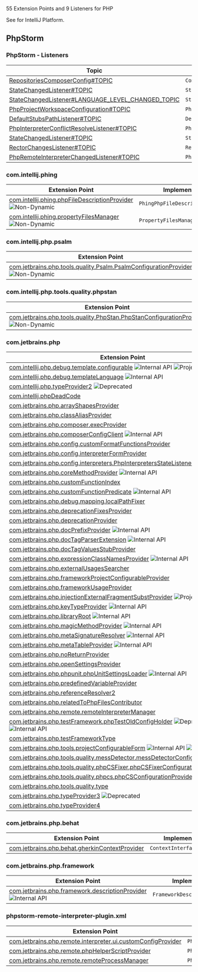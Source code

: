 [//]: # (title: PHP Extension Point and Listener List)

<!-- Copyright 2000-2022 JetBrains s.r.o. and other contributors. Use of this source code is governed by the Apache 2.0 license that can be found in the LICENSE file. -->

55 Extension Points and 9 Listeners for PHP

See [](extension_point_list.md) for IntelliJ Platform.

<include src="extension_point_list.md" include-id="ep_list_legend"></include>

## PhpStorm

### PhpStorm - Listeners

| Topic | Listener |
|-------|----------|
| [RepositoriesComposerConfig#TOPIC](https://jb.gg/ipe/listeners?topics=com.jetbrains.php.composer.json.cache.ComposerRepositoriesChangedListener)  | `ComposerRepositoriesChangedListener` |
| [StateChangedListener#TOPIC](https://jb.gg/ipe/listeners?topics=com.jetbrains.php.config.PhpProjectConfigurationFacade.StateChangedListener)  | `StateChangedListener` |
| [StateChangedListener#LANGUAGE_LEVEL_CHANGED_TOPIC](https://jb.gg/ipe/listeners?topics=com.jetbrains.php.config.PhpProjectConfigurationFacade.StateChangedListener)  | `StateChangedListener` |
| [PhpProjectWorkspaceConfiguration#TOPIC](https://jb.gg/ipe/listeners?topics=com.jetbrains.php.config.PhpProjectWorkspaceConfigurationListener)  | `PhpProjectWorkspaceConfigurationListener` |
| [DefaultStubsPathListener#TOPIC](https://jb.gg/ipe/listeners?topics=com.jetbrains.php.config.PhpRuntimeConfiguration.DefaultStubsPathListener)  | `DefaultStubsPathListener` |
| [PhpInterpreterConflictResolveListener#TOPIC](https://jb.gg/ipe/listeners?topics=com.jetbrains.php.config.interpreters.PhpInterpretersManagerImpl.PhpInterpreterConflictResolveListener)  | `PhpInterpreterConflictResolveListener` |
| [StateChangedListener#TOPIC](https://jb.gg/ipe/listeners?topics=com.jetbrains.php.debug.listener.PhpDebugExternalConnectionsAccepter.StateChangedListener)  | `StateChangedListener` |
| [RectorChangesListener#TOPIC](https://jb.gg/ipe/listeners?topics=com.jetbrains.php.rector.RectorChangesListener)  | `RectorChangesListener` |
| [PhpRemoteInterpreterChangedListener#TOPIC](https://jb.gg/ipe/listeners?topics=com.jetbrains.php.remote.interpreter.ui.PhpRemoteInterpreterConfigurationForm.PhpRemoteInterpreterChangedListener)  | `PhpRemoteInterpreterChangedListener` |

### com.intellij.phing

| Extension Point | Implementation |
|-----------------|----------------|
| [com.intellij.phing.phpFileDescriptionProvider](https://jb.gg/ipe?extensions=com.intellij.phing.phpFileDescriptionProvider) ![Non-Dynamic][non-dynamic] | `PhingPhpFileDescriptionProvider` |
| [com.intellij.phing.propertyFilesManager](https://jb.gg/ipe?extensions=com.intellij.phing.propertyFilesManager) ![Non-Dynamic][non-dynamic] | `PropertyFilesManager` |

### com.intellij.php.psalm

| Extension Point | Implementation |
|-----------------|----------------|
| [com.jetbrains.php.tools.quality.Psalm.PsalmConfigurationProvider](https://jb.gg/ipe?extensions=com.jetbrains.php.tools.quality.Psalm.PsalmConfigurationProvider) ![Non-Dynamic][non-dynamic] | `PsalmConfigurationProvider` |

### com.intellij.php.tools.quality.phpstan

| Extension Point | Implementation |
|-----------------|----------------|
| [com.jetbrains.php.tools.quality.PhpStan.PhpStanConfigurationProvider](https://jb.gg/ipe?extensions=com.jetbrains.php.tools.quality.PhpStan.PhpStanConfigurationProvider) ![Non-Dynamic][non-dynamic] | `PhpStanConfigurationProvider` |

### com.jetbrains.php

| Extension Point | Implementation |
|-----------------|----------------|
| [com.intellij.php.debug.template.configurable](https://jb.gg/ipe?extensions=com.intellij.php.debug.template.configurable) ![Internal API][internal] ![Project-Level][project-level] | `PhpTemplateDebugConfigurable` |
| [com.intellij.php.debug.templateLanguage](https://jb.gg/ipe?extensions=com.intellij.php.debug.templateLanguage) ![Internal API][internal] | `PhpTemplateLanguagePathMapper` |
| [com.intellij.php.typeProvider2](https://jb.gg/ipe?extensions=com.intellij.php.typeProvider2) ![Deprecated][deprecated] | `PhpTypeProvider2` |
| [com.intellij.phpDeadCode](https://jb.gg/ipe?extensions=com.intellij.phpDeadCode) | [`EntryPoint`](%gh-ic%/platform/analysis-api/src/com/intellij/codeInspection/reference/EntryPoint.java) |
| [com.jetbrains.php.arrayShapesProvider](https://jb.gg/ipe?extensions=com.jetbrains.php.arrayShapesProvider) | `PhpArrayShapesProvider` |
| [com.jetbrains.php.classAliasProvider](https://jb.gg/ipe?extensions=com.jetbrains.php.classAliasProvider) | `PhpClassAliasProvider` |
| [com.jetbrains.php.composer.execProvider](https://jb.gg/ipe?extensions=com.jetbrains.php.composer.execProvider) | `ComposerExecutionProvider` |
| [com.jetbrains.php.composerConfigClient](https://jb.gg/ipe?extensions=com.jetbrains.php.composerConfigClient) ![Internal API][internal] | `ComposerConfigClient` |
| [com.jetbrains.php.config.customFormatFunctionsProvider](https://jb.gg/ipe?extensions=com.jetbrains.php.config.customFormatFunctionsProvider) | `PhpCustomFormatFunctionsProvider` |
| [com.jetbrains.php.config.interpreterFormProvider](https://jb.gg/ipe?extensions=com.jetbrains.php.config.interpreterFormProvider) | `PhpInterpreterFormProvider` |
| [com.jetbrains.php.config.interpreters.PhpInterpretersStateListener](https://jb.gg/ipe?extensions=com.jetbrains.php.config.interpreters.PhpInterpretersStateListener) | `PhpInterpretersStateListener` |
| [com.jetbrains.php.coreMethodProvider](https://jb.gg/ipe?extensions=com.jetbrains.php.coreMethodProvider) ![Internal API][internal] | `PhpCoreHandler` |
| [com.jetbrains.php.customFunctionIndex](https://jb.gg/ipe?extensions=com.jetbrains.php.customFunctionIndex) | `PhpCustomFunctionIndex` |
| [com.jetbrains.php.customFunctionPredicate](https://jb.gg/ipe?extensions=com.jetbrains.php.customFunctionPredicate) ![Internal API][internal] | `PhpCustomFunctionPredicateIndex` |
| [com.jetbrains.php.debug.mapping.localPathFixer](https://jb.gg/ipe?extensions=com.jetbrains.php.debug.mapping.localPathFixer) | `PhpLocalPathFixer` |
| [com.jetbrains.php.deprecationFixesProvider](https://jb.gg/ipe?extensions=com.jetbrains.php.deprecationFixesProvider) | `PhpDeprecationQuickFixesProvider` |
| [com.jetbrains.php.deprecationProvider](https://jb.gg/ipe?extensions=com.jetbrains.php.deprecationProvider) | `PhpDeprecationProvider` |
| [com.jetbrains.php.docPrefixProvider](https://jb.gg/ipe?extensions=com.jetbrains.php.docPrefixProvider) ![Internal API][internal] | `PhpDocPrefixProvider` |
| [com.jetbrains.php.docTagParserExtension](https://jb.gg/ipe?extensions=com.jetbrains.php.docTagParserExtension) ![Internal API][internal] | `PhpDocTagParser` |
| [com.jetbrains.php.docTagValuesStubProvider](https://jb.gg/ipe?extensions=com.jetbrains.php.docTagValuesStubProvider) | `PhpCustomDocTagValuesStubProvider` |
| [com.jetbrains.php.expressionClassNamesProvider](https://jb.gg/ipe?extensions=com.jetbrains.php.expressionClassNamesProvider) ![Internal API][internal] | `PhpExpressionClassNamesProvider` |
| [com.jetbrains.php.externalUsagesSearcher](https://jb.gg/ipe?extensions=com.jetbrains.php.externalUsagesSearcher) | `PhpExternalUsagesSearcher` |
| [com.jetbrains.php.frameworkProjectConfigurableProvider](https://jb.gg/ipe?extensions=com.jetbrains.php.frameworkProjectConfigurableProvider) | `PhpFrameworkConfigurableProvider` |
| [com.jetbrains.php.frameworkUsageProvider](https://jb.gg/ipe?extensions=com.jetbrains.php.frameworkUsageProvider) | `PhpFrameworkUsageProvider` |
| [com.jetbrains.php.injectionExternalFragmentSubstProvider](https://jb.gg/ipe?extensions=com.jetbrains.php.injectionExternalFragmentSubstProvider) ![Project-Level][project-level] | `PhpInjectionExternalFragmentSubstProvider` |
| [com.jetbrains.php.keyTypeProvider](https://jb.gg/ipe?extensions=com.jetbrains.php.keyTypeProvider) ![Internal API][internal] | `PhpKeyTypeProvider` |
| [com.jetbrains.php.libraryRoot](https://jb.gg/ipe?extensions=com.jetbrains.php.libraryRoot) ![Internal API][internal] | `PhpLibraryRootProvider` |
| [com.jetbrains.php.magicMethodProvider](https://jb.gg/ipe?extensions=com.jetbrains.php.magicMethodProvider) ![Internal API][internal] | `PhpMagicHandler` |
| [com.jetbrains.php.metaSignatureResolver](https://jb.gg/ipe?extensions=com.jetbrains.php.metaSignatureResolver) ![Internal API][internal] | `PhpMetaSignatureResolver` |
| [com.jetbrains.php.metaTableProvider](https://jb.gg/ipe?extensions=com.jetbrains.php.metaTableProvider) ![Internal API][internal] | `PhpMetaTableProvider` |
| [com.jetbrains.php.noReturnProvider](https://jb.gg/ipe?extensions=com.jetbrains.php.noReturnProvider) | `PhpNoReturnProvider` |
| [com.jetbrains.php.openSettingsProvider](https://jb.gg/ipe?extensions=com.jetbrains.php.openSettingsProvider) | `Settings` |
| [com.jetbrains.php.phpunit.phpUnitSettingsLoader](https://jb.gg/ipe?extensions=com.jetbrains.php.phpunit.phpUnitSettingsLoader) ![Internal API][internal] | `PhpUnitSettingsLoader` |
| [com.jetbrains.php.predefinedVariableProvider](https://jb.gg/ipe?extensions=com.jetbrains.php.predefinedVariableProvider) | `PhpPredefinedVariableProvider` |
| [com.jetbrains.php.referenceResolver2](https://jb.gg/ipe?extensions=com.jetbrains.php.referenceResolver2) | `PhpMultipleDeclarationFilter` |
| [com.jetbrains.php.relatedToPhpFilesContributor](https://jb.gg/ipe?extensions=com.jetbrains.php.relatedToPhpFilesContributor) | `RelatedToPhpFilesContributor` |
| [com.jetbrains.php.remote.remoteInterpreterManager](https://jb.gg/ipe?extensions=com.jetbrains.php.remote.remoteInterpreterManager) | `PhpRemoteInterpreterManager` |
| [com.jetbrains.php.testFramework.phpTestOldConfigHolder](https://jb.gg/ipe?extensions=com.jetbrains.php.testFramework.phpTestOldConfigHolder) ![Deprecated][deprecated] ![Internal API][internal] | `PhpTestFrameworkOldConfigHolder` |
| [com.jetbrains.php.testFrameworkType](https://jb.gg/ipe?extensions=com.jetbrains.php.testFrameworkType) | `PhpTestFrameworkType` |
| [com.jetbrains.php.tools.projectConfigurableForm](https://jb.gg/ipe?extensions=com.jetbrains.php.tools.projectConfigurableForm) ![Internal API][internal] ![Project-Level][project-level] | `QualityToolProjectConfigurableForm` |
| [com.jetbrains.php.tools.quality.messDetector.messDetectorConfigurationProvider](https://jb.gg/ipe?extensions=com.jetbrains.php.tools.quality.messDetector.messDetectorConfigurationProvider) | `MessDetectorConfigurationProvider` |
| [com.jetbrains.php.tools.quality.phpCSFixer.phpCSFixerConfigurationProvider](https://jb.gg/ipe?extensions=com.jetbrains.php.tools.quality.phpCSFixer.phpCSFixerConfigurationProvider) | `PhpCSFixerConfigurationProvider` |
| [com.jetbrains.php.tools.quality.phpcs.phpCSConfigurationProvider](https://jb.gg/ipe?extensions=com.jetbrains.php.tools.quality.phpcs.phpCSConfigurationProvider) | `PhpCSConfigurationProvider` |
| [com.jetbrains.php.tools.quality.type](https://jb.gg/ipe?extensions=com.jetbrains.php.tools.quality.type) | `QualityToolType` |
| [com.jetbrains.php.typeProvider3](https://jb.gg/ipe?extensions=com.jetbrains.php.typeProvider3) ![Deprecated][deprecated] | `PhpTypeProvider3` |
| [com.jetbrains.php.typeProvider4](https://jb.gg/ipe?extensions=com.jetbrains.php.typeProvider4) | `PhpTypeProvider4` |

### com.jetbrains.php.behat

| Extension Point | Implementation |
|-----------------|----------------|
| [com.jetbrains.php.behat.gherkinContextProvider](https://jb.gg/ipe?extensions=com.jetbrains.php.behat.gherkinContextProvider) | `ContextInterfaceProvider` |

### com.jetbrains.php.framework

| Extension Point | Implementation |
|-----------------|----------------|
| [com.jetbrains.php.framework.descriptionProvider](https://jb.gg/ipe?extensions=com.jetbrains.php.framework.descriptionProvider) ![Internal API][internal] | `FrameworkDescriptionProvider` |

### phpstorm-remote-interpreter-plugin.xml

| Extension Point | Implementation |
|-----------------|----------------|
| [com.jetbrains.php.remote.interpreter.ui.customConfigProvider](https://jb.gg/ipe?extensions=com.jetbrains.php.remote.interpreter.ui.customConfigProvider) | `PhpProjectConfigComponentProvider` |
| [com.jetbrains.php.remote.phpHelperScriptProvider](https://jb.gg/ipe?extensions=com.jetbrains.php.remote.phpHelperScriptProvider) | `PhpHelperScriptProvider` |
| [com.jetbrains.php.remote.remoteProcessManager](https://jb.gg/ipe?extensions=com.jetbrains.php.remote.remoteProcessManager) | `PhpRemoteProcessManager` |

[experimental]: https://img.shields.io/badge/-Experimental_API-red?style=flat-square
[internal]: https://img.shields.io/badge/-Internal_API-darkred?style=flat-square
[project-level]: https://img.shields.io/badge/-Project--Level-blue?style=flat-square
[non-dynamic]: https://img.shields.io/badge/-Non--Dynamic-orange?style=flat-square
[deprecated]: https://img.shields.io/badge/-Deprecated-lightgrey?style=flat-square
